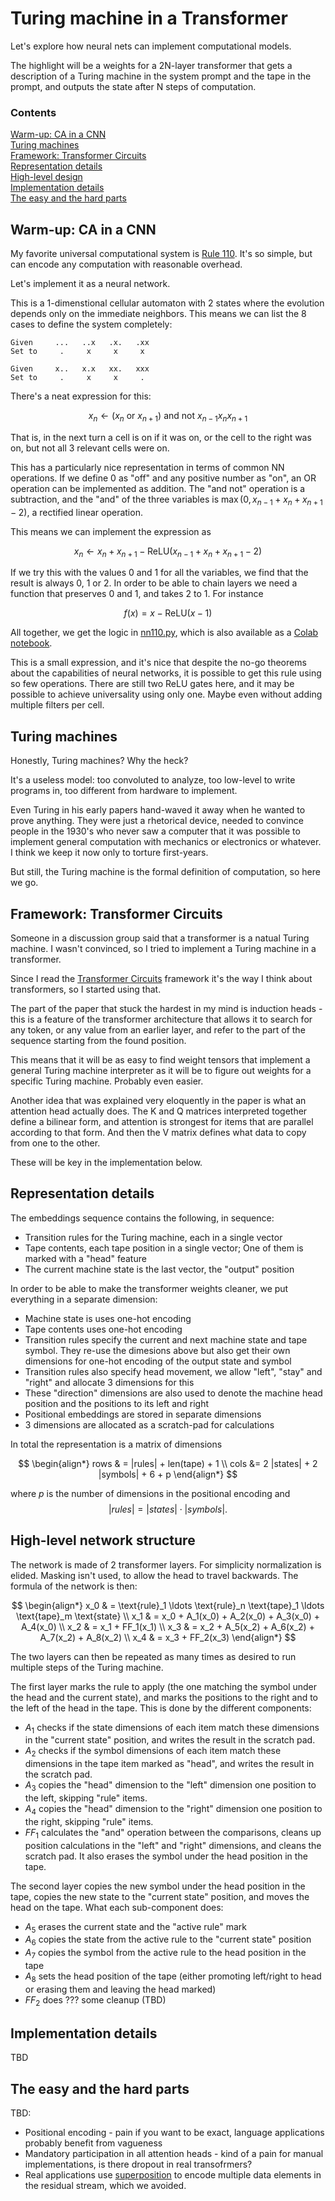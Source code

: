# Turing machine in a Transformer

Let's explore how neural nets can implement computational models.

The highlight will be a weights for a 2N-layer transformer that gets a
description of a Turing machine in the system prompt and the tape in
the prompt, and outputs the state after N steps of computation.

### Contents
[Warm-up: CA in a CNN](#warm-up-ca-in-a-cnn)<br/>
[Turing machines](#turing-machines)<br/>
[Framework: Transformer Circuits](#framework-transformer-circuits)<br/>
[Representation details](#representation-details)<br/>
[High-level design](#high-level-network-structure)<br/>
[Implementation details](#implementation-details)<br/>
[The easy and the hard parts](#the-easy-and-the-hard-parts)

## Warm-up: CA in a CNN

My favorite universal computational system is
[Rule 110](https://en.wikipedia.org/wiki/Rule_110).
It's so simple, but can encode any computation with reasonable overhead.

Let's implement it as a neural network.

This is a 1-dimenstional cellular automaton with 2 states where the evolution
depends only on the immediate neighbors. This means we can list the 8 cases
to define the system completely:

    Given     ...   ..x   .x.   .xx
    Set to     .     x     x     x

    Given     x..   x.x   xx.   xxx
    Set to     .     x     x     .

There's a neat expression for this:

$$ x_{n} \leftarrow (x_{n} \text{ or } x_{n+1}) \text{ and not } x_{n-1} x_{n} x_{n+1} $$

That is, in the next turn a cell is on if it was on, or the cell to the right
was on, but not all 3 relevant cells were on.

This has a particularly nice representation in terms of common NN operations.
If we define 0 as "off" and any positive number as "on", an OR operation can
be implemented as addition. The "and not" operation is a subtraction, and
the "and" of the three variables is $\max(0, x_{n-1} + x_{n} + x_{n+1} - 2)$, a
rectified linear operation.

This means we can implement the expression as

$$ x_{n} \leftarrow x_{n} + x_{n+1} - \text{ReLU}(x_{n-1} + x_{n} + x_{n+1} - 2) $$

If we try this with the values 0 and 1 for all the variables, we find that
the result is always 0, 1 or 2. In order to be able to chain layers we need
a function that preserves 0 and 1, and takes 2 to 1. For instance

$$ f(x) = x - \text{ReLU}(x - 1) $$

All together, we get the logic in [nn110.py](nn110.py), which is also available
as a [Colab notebook](https://colab.research.google.com/drive/1RqB2T5sJD_8RGIkJTHL3AY0-D04WNH21).

This is a small expression, and it's nice that despite the no-go theorems
about the capabilities of neural networks, it is possible to get this rule
using so few operations. There are still two ReLU gates here, and it may be
possible to achieve universality using only one. Maybe even without adding
multiple filters per cell.

## Turing machines

Honestly, Turing machines? Why the heck?

It's a useless model: too convoluted to analyze, too low-level
to write programs in, too different from hardware to implement.

Even Turing in his early papers hand-waved it away when he wanted to prove
anything. They were just a rhetorical device, needed to convince people
in the 1930's who never saw a computer that it was possible to implement
general computation with mechanics or electronics or whatever. I think we
keep it now only to torture first-years.

But still, the Turing machine is the formal definition of computation, so
here we go.

## Framework: Transformer Circuits

Someone in a discussion group said that a transformer is a natual Turing
machine. I wasn't convinced, so I tried to implement a Turing machine in
a transformer.

Since I read the
[Transformer Circuits](https://transformer-circuits.pub/2021/framework/)
framework it's the way I think about transformers, so I started using that.

The part of the paper that stuck the hardest in my mind is induction heads -
this is a feature of the transformer architecture that allows it to search
for any token, or any value from an earlier layer, and refer to the part of
the sequence starting from the found position.

This means that it will be as easy to find weight tensors that implement a
general Turing machine interpreter as it will be to figure out weights for
a specific Turing machine. Probably even easier.

Another idea that was explained very eloquently in the paper is what an
attention head actually does. The K and Q matrices interpreted together
define a bilinear form, and attention is strongest for items that are
parallel according to that form. And then the V matrix defines what data
to copy from one to the other.

These will be key in the implementation below.

## Representation details

The embeddings sequence contains the following, in sequence:
* Transition rules for the Turing machine, each in a single vector
* Tape contents, each tape position in a single vector; One of them is
    marked with a "head" feature
* The current machine state is the last vector, the "output" position

In order to be able to make the transformer weights cleaner, we put everything
in a separate dimension:
* Machine state is uses one-hot encoding
* Tape contents uses one-hot encoding
* Transition rules specify the current and next machine state and tape symbol.
    They re-use the dimesions above but also get their own dimensions for
    one-hot encoding of the output state and symbol
* Transition rules also specify head movement, we allow "left", "stay" and
    "right" and allocate 3 dimensions for this
* These "direction" dimensions are also used to denote the machine head position
    and the positions to its left and right
* Positional embeddings are stored in separate dimensions
* 3 dimensions are allocated as a scratch-pad for calculations

In total the representation is a matrix of dimensions

$$
\begin{align*}
rows & = |rules| + len(tape) + 1 \\
cols &= 2 |states| + 2 |symbols| + 6 + p
\end{align*}
$$

where $p$ is the number of dimensions in the positional encoding and
$$ |rules| = |states| \cdot |symbols| .$$

## High-level network structure

The network is made of 2 transformer layers. For simplicity normalization
is elided. Masking isn't used, to allow the head to travel backwards.
The formula of the network is then:

$$
\begin{align*}
x_0 & = \text{rule}_1 \ldots \text{rule}_n \text{tape}_1 \ldots \text{tape}_m \text{state} \\
x_1 & = x_0 + A_1(x_0) + A_2(x_0) + A_3(x_0) + A_4(x_0) \\
x_2 & = x_1 + FF_1(x_1) \\
x_3 & = x_2 + A_5(x_2) + A_6(x_2) + A_7(x_2) + A_8(x_2) \\
x_4 & = x_3 + FF_2(x_3)
\end{align*}
$$

The two layers can then be repeated as many times as desired to run multiple
steps of the Turing machine.

The first layer marks the rule to apply (the one matching the symbol under
the head and the current state), and marks the positions to the right and
to the left of the head in the tape. This is done by the different components:
* $A_1$ checks if the state dimensions of each item match these dimensions
    in the "current state" position, and writes the result in the scratch pad.
* $A_2$ checks if the symbol dimensions of each item match these dimensions
    in the tape item marked as "head", and writes the result in the scratch pad.
* $A_3$ copies the "head" dimension to the "left" dimension one position to the
    left, skipping "rule" items.
* $A_4$ copies the "head" dimension to the "right" dimension one position to the
    right, skipping "rule" items.
* $FF_1$ calculates the "and" operation between the comparisons, cleans up
    position calculations in the "left" and "right" dimensions, and cleans the
    scratch pad. It also erases the symbol under the head position in the tape.

The second layer copies the new symbol under the head position in the tape,
copies the new state to the "current state" position, and moves the head on
the tape. What each sub-component does:
* $A_5$ erases the current state and the "active rule" mark
* $A_6$ copies the state from the active rule to the "current state" position
* $A_7$ copies the symbol from the active rule to the head position in the tape
* $A_8$ sets the head position of the tape (either promoting left/right to head
    or erasing them and leaving the head marked)
* $FF_2$ does ??? some cleanup (TBD)

## Implementation details

TBD

## The easy and the hard parts

TBD:

* Positional encoding - pain if you want to be exact, language applications
    probably benefit from vagueness
* Mandatory participation in all attention heads - kind of a pain for manual
    implementations, is there dropout in real transofrmers?
* Real applications use
    [superposition](https://transformer-circuits.pub/2022/toy_model/index.html)
    to encode multiple data elements in the residual stream, which we avoided.
